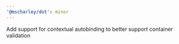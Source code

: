 ```yaml
---
'@mscharley/dot': minor
---
```


Add support for contextual autobinding to better support container validation
